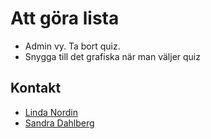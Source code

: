 # Att göra lista #

- Admin vy. Ta bort quiz.
- Snygga till det grafiska när man väljer quiz

## Kontakt ##

- [Linda Nordin](mailto:linda.nordin@devgarden.se)
- [Sandra Dahlberg](mailto:sandra.dahlberg@devgarden.se)
